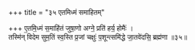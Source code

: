 +++
title = "३५ एतमिध्मं समाहितम्"

+++
ए॒तमि॒ध्मं स॒माहि॑तं जुषा॒णो अग्ने॒ प्रति॑ हर्य॒ होमैः॑ ।  
तस्मि॑न् विदेम सुम॒तिं स्व॒स्ति प्र॒जां चक्षुः॑ प॒शून्त्समि॑द्धे जा॒तवे॑दसि॒ ब्रह्म॑णा ॥३५॥